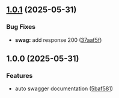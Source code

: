 ## [1.0.1](https://github.com/xorvus/dashboard-updater/compare/v1.0.0...v1.0.1) (2025-05-31)

### Bug Fixes

* **swag:** add response 200 ([37aaf5f](https://github.com/xorvus/dashboard-updater/commit/37aaf5f48cffd49ee56018af1209f682119c8f47))

## 1.0.0 (2025-05-31)

### Features

* auto swagger documentation ([5baf581](https://github.com/xorvus/dashboard-updater/commit/5baf581399d959a036f7fab1438ade63ca619356))

